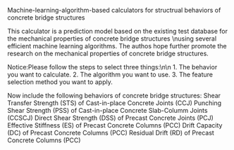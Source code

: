 Machine-learning-algorithm-based calculators for structrual behaviors of concrete bridge structures





This calculator is a prediction model based on the existing test database for the mechanical properties of concrete bridge structures \nusing several efficient machine learning algorithms. The authos hope further promote the research on the mechanical properties of concrete bridge structures.



Notice:Please follow the steps to select three things:\n\n 1. The behavior you want to calculate. 2. The algorithm you want to use. 3. The feature selection method you want to apply.



Now include the following behaviors of concrete bridge structures:
Shear Transfer Strength (STS) of Cast-in-place Concrete Joints (CCJ)
Punching Shear Strength (PSS) of Cast-in-place Concrete Slab-Columm Joints (CCSCJ)
Direct Shear Strength (DSS) of Precast Concrete Joints (PCJ)
Effective Stiffness (ES) of Precast Concrete Columns (PCC)
Drift Capacity (DC) of Precast Concrete Columns (PCC)
Residual Drift (RD) of Precast Concrete Columns (PCC)
